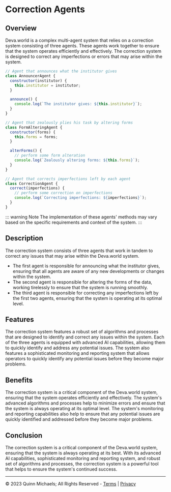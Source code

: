 # Correction Agents

## Overview
Deva.world is a complex multi-agent system that relies on a correction system consisting of three agents. These agents work together to ensure that the system operates efficiently and effectively. The correction system is designed to correct any imperfections or errors that may arise within the system.

```js
// Agent that announces what the institutor gives
class AnnouncerAgent {
  constructor(institutor) {
    this.institutor = institutor;
  }

  announce() {
    console.log(`The institutor gives: ${this.institutor}`);
  }
}

// Agent that zealously plies his task by altering forms
class FormAlteringAgent {
  constructor(forms) {
    this.forms = forms;
  }

  alterForms() {
    // perform some form alteration
    console.log(`Zealously altering forms: ${this.forms}`);
  }
}

// Agent that corrects imperfections left by each agent
class CorrectionAgent {
  correct(imperfections) {
    // perform some correction on imperfections
    console.log(`Correcting imperfections: ${imperfections}`);
  }
}
```
::: warning Note
The implementation of these agents' methods may vary based on the specific requirements and context of the system.
:::

## Description
The correction system consists of three agents that work in tandem to correct any issues that may arise within the Deva.world system.

- The first agent is responsible for announcing what the institutor gives, ensuring that all agents are aware of any new developments or changes within the system.
- The second agent is responsible for altering the forms of the data, working tirelessly to ensure that the system is running smoothly.
- The third agent is responsible for correcting any imperfections left by the first two agents, ensuring that the system is operating at its optimal level.

## Features

The correction system features a robust set of algorithms and processes that are designed to identify and correct any issues within the system. Each of the three agents is equipped with advanced AI capabilities, allowing them to quickly identify and address any potential issues. The system also features a sophisticated monitoring and reporting system that allows operators to quickly identify any potential issues before they become major problems.

## Benefits

The correction system is a critical component of the Deva.world system, ensuring that the system operates efficiently and effectively. The system's advanced algorithms and processes help to minimize errors and ensure that the system is always operating at its optimal level. The system's monitoring and reporting capabilities also help to ensure that any potential issues are quickly identified and addressed before they become major problems.

## Conclusion

The correction system is a critical component of the Deva.world system, ensuring that the system is always operating at its best. With its advanced AI capabilities, sophisticated monitoring and reporting system, and robust set of algorithms and processes, the correction system is a powerful tool that helps to ensure the system's continued success.

---

&copy; 2023 Quinn Michaels; All Rights Reserved - [Terms](../terms) | [Privacy](../privacy)
